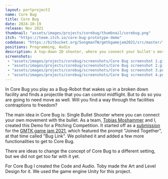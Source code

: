 ```yaml
---
layout: portproject2
name: Core Bug
title: Core Bug
date: 2024-10-19
release: Nov 2021
thumbnail: "assets/images/projects/corebug/thumbnail/corebug.png"
itch: "https://teem.itch.io/core-bug-prototype-demo"
codebase: "https://bitbucket.org/SongmanTW/gmtkgamejam2021/src/master/"
positions: Programming, Audio
description: A top-down 2D shooter, where you connect your bullet's movement with your own. Find your way as a beetle robot, that disconnected from the main grid, through this seemingly destroyed factory. 
screenshots:
 - "assets/images/projects/corebug/screenshots/Core Bug screenshot 1.gif"
 - "assets/images/projects/corebug/screenshots/Core Bug screenshot 2.gif"
 - "assets/images/projects/corebug/screenshots/Core Bug screenshot 3.png"
 - "assets/images/projects/corebug/screenshots/Core Bug screenshot 4.png"
---
```


In Core Bug you play as a Bug-Robot that wakes up in a broken down facility and finds a projectile that you can control midflight. But to do so you are going to need move as well. Will you find a way through the facilities contraptions to freedom?

The main idea in Core Bug is: Single Bullet Shooter where you can connect your own movement with the bullet. As a team, [Tobias Moshammer](https://tobiasmoshammer.my.canva.site) and I, created this Demo for a Pitching Competition. It started off as a [submission](https://teem.itch.io/bug-link) for the [GMTK game jam 2021](https://itch.io/jam/gmtk-2021), which featured the prompt "Joined Together", at that time called "Bug Link". We polished it and added a few more functionalities to get to Core Bug. 

There are ideas to change the concept of Core Bug to a different setting, but we did not get too far with it yet. 

For Core Bug I created the Code and Audio. Toby made the Art and Level Design for it. We used the game engine Unity for this project. 